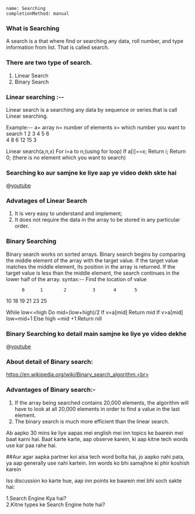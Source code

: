 ```ngMeta
name: Searching
completionMethod: manual
```
### What is Searching
A search is a that where find or searching any data, roll number, and type information from list.
That is called search.

### There are two type of search.
 1) Linear Search
 2) Binary Search

### Linear searching :--
 Linear search is a searching any data by sequence or series.that is call Linear searching.

Example:--
a= array
n= number of elements
x= which number you want to search
	     1	      2	      3   	     4	     5	     6	
4
8
6
12
15
3


Linear search(a,n,x)
For i=a to n;(using for loop)
If a[i]==x;
    Return i;
Return 0; (there is no element which you want to search)

### Searching ko aur samjne ke liye aap ye video dekh skte hai
@[youtube](U55MOdjEWKY)

### Advatages of Linear Search
1) It is very easy to understand and implement;
2) It does not require the data in the array to be stored in any particular order.

### Binary Searching
Binary search works on sorted arrays. Binary search begins by comparing the middle element of the array with the target value. If the target value matches the middle element, its position in the array is returned. If the target value is less than the middle element, the search continues in the lower half of the array.
syntax:--
Find the location of value
 
  	      0	     1	      2   	     3	     4	     5	
10
18
19
21
23
25

While low<=high
Do mid=(low+high)/2
If v=a[mid]
    Return mid
If v>a[mid]
low=mid+1
Else high =mid +1
Return nill 

### Binary Searching ko detail main samjne ke liye ye video dekhe
@[youtube](1HIFzve0zCM)

### About detail of Binary search:

https://en.wikipedia.org/wiki/Binary_search_algorithm.<br>

### Advantages of Binary search:-
 1) If the array being searched contains 20,000 elements, the algorithm will have to look at all 20,000 elements in order to find a value in the last element.
 2) The binary search is much more efficient than the linear search.

Ab aapko 30 mins ke liye aapas mei english mei inn topics ke baarein mei baat karni hai.
Baat karte karte, aap observe karein, ki aap kitne tech words use kar paa rahe hai.

##Aur agar aapka partner koi aisa tech word bolta hai, jo aapko nahi pata, ya aap generally use nahi kartein. Inn words ko bhi samajhne ki phir koshish karein

Iss discussion ko karte hue, aap inn points ke baarein mei bhi soch sakte hai:

1.Search Engine Kya hai?<br>
2.Kitne types ke Search Engine hote hai?